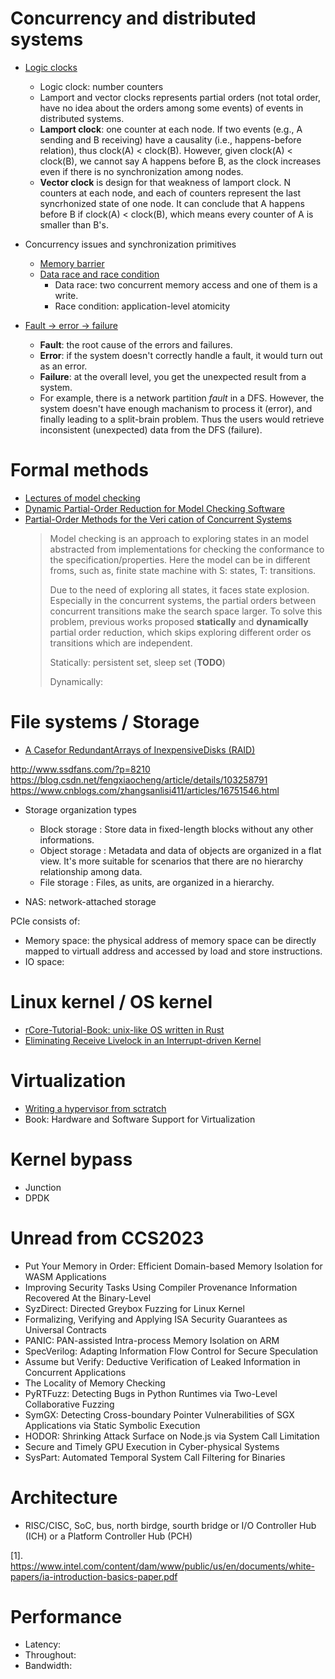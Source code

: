 # Concurrency and distributed systems

- [Logic clocks](https://lotabout.me/2022/Lamport-Clock-and-Vector-Clock/)
    - Logic clock: number counters
    - Lamport and vector clocks represents partial orders (not total order, have no idea about the orders among some events) of events in distributed systems.
    - **Lamport clock**: one counter at each node. If two events (e.g., A sending and B receiving) have a causality (i.e., happens-before relation), thus clock(A) < clock(B). However, given clock(A) < clock(B), we cannot say A happens before B, as the clock increases even if there is no synchronization among nodes.
    - **Vector clock** is design for that weakness of lamport clock. N counters at each node, and each of counters represent the last syncrhonized state of one node. It can conclude that A happens before B if clock(A) < clock(B), which means every counter of A is smaller than B's.

- Concurrency issues and synchronization primitives
    - [Memory barrier](https://www.alibabacloud.com/blog/memory-model-and-synchronization-primitive---part-1-memory-barrier_597460)
    - [Data race and race condition](https://blog.regehr.org/archives/490)
        - Data race: two concurrent memory access and one of them is a write.
        - Race condition: application-level atomicity

- [Fault -> error -> failure](https://tropars.github.io/downloads/lectures/Cloud/Cloud--Failures.pdf)
    - **Fault**: the root cause of the errors and failures.
    - **Error**: if the system doesn't correctly handle a fault, it would turn out as an error.
    - **Failure**: at the overall level, you get the unexpected result from a system.
    - For example, there is a network partition *fault* in a DFS. However, the system doesn't have enough machanism to process it (error), and finally leading to a split-brain problem. Thus the users would retrieve inconsistent (unexpected) data from the DFS (failure).

# Formal methods

- [Lectures of model checking](https://web.stanford.edu/class/cs357/lecture12.pdf)
- [Dynamic Partial-Order Reduction for Model Checking Software](https://users.soe.ucsc.edu/~cormac/papers/popl05.pdf)
- [Partial-Order Methods for the Veri cation of Concurrent Systems](https://patricegodefroid.github.io/public_psfiles/thesis.pdf)
    > 
    > Model checking is an approach to exploring states
    in an model abstracted from implementations for checking
    the conformance to the specification/properties.
    Here the model can be in different froms, such as,
    finite state machine with S: states, T: transitions.
    >
    > Due to the need of exploring all states, it faces state explosion.
    Especially in the concurrent systems, the partial orders between
    concurrent transitions make the search space larger.
    To solve this problem,
    previous works proposed **statically** and **dynamically**
    partial order reduction,
    which skips exploring different order os transitions
    which are independent.
    >
    > Statically: persistent set, sleep set (**TODO**)
    >
    > Dynamically: 

# File systems / Storage

- [A Casefor RedundantArrays of InexpensiveDisks (RAID)](https://www.cs.cmu.edu/~garth/RAIDpaper/Patterson88.pdf)

http://www.ssdfans.com/?p=8210
https://blog.csdn.net/fengxiaocheng/article/details/103258791
https://www.cnblogs.com/zhangsanlisi411/articles/16751546.html

- Storage organization types
    - Block storage : Store data in fixed-length blocks without any other informations.
    - Object storage : Metadata and data of objects are organized in a flat view. It's more suitable for scenarios that there are no hierarchy relationship among data.
    - File storage : Files, as units, are organized in a hierarchy.

- NAS: network-attached storage

PCIe consists of:
- Memory space: the physical address of memory space can be directly mapped to virtuall address and accessed by load and store instructions.
- IO space:


# Linux kernel / OS kernel
- [rCore-Tutorial-Book: unix-like OS written in Rust](https://rcore-os.cn/rCore-Tutorial-Book-v3/index.html)
- [Eliminating Receive Livelock in an Interrupt-driven Kernel](https://cs.nyu.edu/~mwalfish/classes/ut/f09-cs395t/ref/mogul96usenix.pdf)

# Virtualization

- [Writing a hypervisor from sctratch](https://rayanfam.com/tutorials/)
- Book: Hardware and Software Support for Virtualization

# Kernel bypass

- Junction
- DPDK

# Unread from CCS2023

- Put Your Memory in Order: Efficient Domain-based Memory Isolation for WASM Applications
- Improving Security Tasks Using Compiler Provenance Information Recovered At the Binary-Level
- SyzDirect: Directed Greybox Fuzzing for Linux Kernel
- Formalizing, Verifying and Applying ISA Security Guarantees as Universal Contracts
- PANIC: PAN-assisted Intra-process Memory Isolation on ARM
- SpecVerilog: Adapting Information Flow Control for Secure Speculation
- Assume but Verify: Deductive Verification of Leaked Information in Concurrent Applications
- The Locality of Memory Checking
- PyRTFuzz: Detecting Bugs in Python Runtimes via Two-Level Collaborative Fuzzing
- SymGX: Detecting Cross-boundary Pointer Vulnerabilities of SGX Applications via Static Symbolic Execution
- HODOR: Shrinking Attack Surface on Node.js via System Call Limitation
- Secure and Timely GPU Execution in Cyber-physical Systems
- SysPart: Automated Temporal System Call Filtering for Binaries

# Architecture

- RISC/CISC, SoC, bus, north birdge, sourth bridge or I/O Controller Hub (ICH) or a Platform Controller Hub (PCH)

[1]. https://www.intel.com/content/dam/www/public/us/en/documents/white-papers/ia-introduction-basics-paper.pdf

# Performance

- Latency:
- Throughout:
- Bandwidth:
